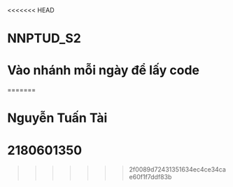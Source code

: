 <<<<<<< HEAD
# NNPTUD_S2
# Vào nhánh mỗi ngày để lấy code
=======
# Nguyễn Tuấn Tài
# 2180601350
>>>>>>> 2f0089d72431351634ec4ce34cae60f1f7ddf83b
